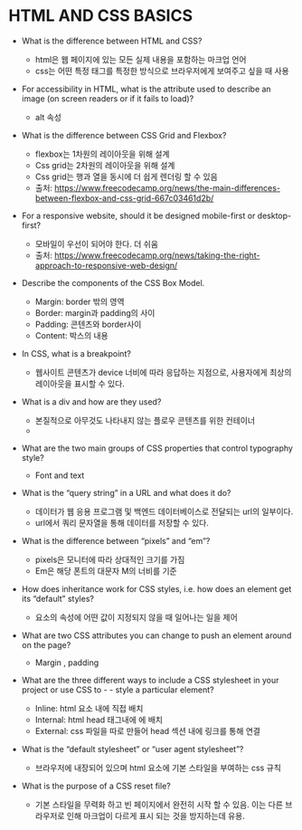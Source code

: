 # HTML AND CSS BASICS

- What is the difference between HTML and CSS?
  - html은 웹 페이지에 있는 모든 실제 내용을 포함하는 마크업 언어
  - css는 어떤 특정 태그를 특정한 방식으로 브라우저에게 보여주고 싶을 때 사용
- For accessibility in HTML, what is the attribute used to describe an image (on screen readers or if it fails to load)?
  - alt 속성
- What is the difference between CSS Grid and Flexbox?
  - flexbox는 1차원의 레이아웃을 위해 설계
  - Css grid는 2차원의 레이아웃을 위해 설계
  - Css grid는 행과 열을 동시에 더 쉽게 렌더링 할 수 있음
  - 출처: https://www.freecodecamp.org/news/the-main-differences-between-flexbox-and-css-grid-667c03461d2b/
- For a responsive website, should it be designed mobile-first or desktop-first?
  - 모바일이 우선이 되어야 한다. 더 쉬움
  - 출처: https://www.freecodecamp.org/news/taking-the-right-approach-to-responsive-web-design/
- Describe the components of the CSS Box Model.
  - Margin: border 밖의 영역
  - Border: margin과 padding의 사이
  - Padding: 콘텐츠와 border사이
  - Content: 박스의 내용
- In CSS, what is a breakpoint?
  - 웹사이트 콘텐츠가 device 너비에 따라 응답하는 지점으로, 사용자에게 최상의 레이아웃을 표시할 수 있다.
- What is a div and how are they used?

  - 본질적으로 아무것도 나타내지 않는 플로우 콘텐츠를 위한 컨테이너
  - <div></div>

- What are the two main groups of CSS properties that control typography style?
  - Font and text
- What is the “query string” in a URL and what does it do?
  - 데이터가 웹 응용 프로그램 및 백엔드 데이터베이스로 전달되는 url의 일부이다.
  - url에서 쿼리 문자열을 통해 데이터를 저장할 수 있다.
- What is the difference between “pixels” and “em”?
  - pixels은 모니터에 따라 상대적인 크기를 가짐
  - Em은 해당 폰트의 대문자 M의 너비를 기준
- How does inheritance work for CSS styles, i.e. how does an element get its “default” styles?
  - 요소의 속성에 어떤 값이 지정되지 않을 때 일어나는 일을 제어
- What are two CSS attributes you can change to push an element around on the page?
  - Margin , padding
- What are the three different ways to include a CSS stylesheet in your project or use CSS to - - style a particular element?
  - Inline: html 요소 내에 직접 배치
  - Internal: html head 태그내에 <style></style> 에 배치
  - External: css 파일을 따로 만들어 head 섹션 내에 링크를 통해 연결
- What is the “default stylesheet” or “user agent stylesheet”?
  - 브라우저에 내장되어 있으며 html 요소에 기본 스타일을 부여하는 css 규칙
- What is the purpose of a CSS reset file?
  - 기본 스타일을 무력화 하고 빈 페이지에서 완전히 시작 할 수 있음. 이는 다른 브라우저로 인해 마크업이 다르게 표시 되는 것을 방지하는데 유용.
